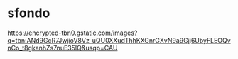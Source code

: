# sfondo
https://encrypted-tbn0.gstatic.com/images?q=tbn:ANd9GcR7JwjioV8Vz_uQU0XXudThhKXGnrGXvN9a9Gjj6UbyFLEOQvnCo_t8gkanhZs7nuE35IQ&usqp=CAU
